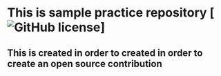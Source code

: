 # This is sample practice repository [![GitHub license](https://img.shields.io/badge/license-MIT-blue.svg)]
## This is created in order to created in order to create an open source contribution



